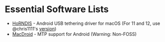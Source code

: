 # Essential Software Lists

- [HoRNDIS](https://joshuawise.com/horndis#available_versions) - Android USB tethering driver for
  macOS (For 11 and 12, use @chris1111's [version](https://github.com/chris1111/HoRNDIS/releases))
- [MacDroid](https://mac.eltima.com/macdroid.html) - MTP support for Android (Warning: 
  Non-FOSS)
